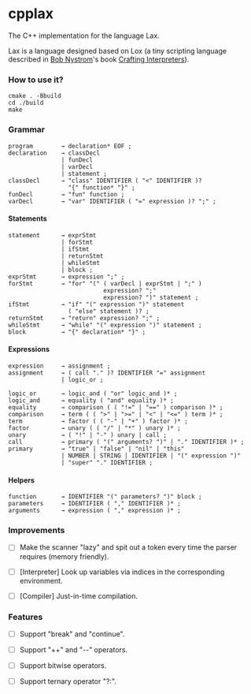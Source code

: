 # cpplax
The C++ implementation for the language Lax.

Lax is a language designed based on Lox (a tiny scripting language described in [Bob Nystrom](https://stuffwithstuff.com/)'s book [Crafting Interpreters](https://craftinginterpreters.com/)).
 
### How to use it?

```
cmake . -Bbuild
cd ./build
make
```

### Grammar

```bnf
program        → declaration* EOF ;
declaration    → classDecl
               | funDecl
               | varDecl
               | statement ;
classDecl      → "class" IDENTIFIER ( "<" IDENTIFIER )?
                 "{" function* "}" ;
funDecl        → "fun" function ;
varDecl        → "var" IDENTIFIER ( "=" expression )? ";" ;
```

#### Statements

```bnf
statement      → exprStmt
               | forStmt
               | ifStmt
               | returnStmt
               | whileStmt
               | block ;
exprStmt       → expression ";" ;
forStmt        → "for" "(" ( varDecl | exprStmt | ";" )
                           expression? ";"
                           expression? ")" statement ;
ifStmt         → "if" "(" expression ")" statement
                 ( "else" statement )? ;
returnStmt     → "return" expression? ";" ;
whileStmt      → "while" "(" expression ")" statement ;
block          → "{" declaration* "}" ;
```

#### Expressions

```bnf
expression     → assignment ;
assignment     → ( call "." )? IDENTIFIER "=" assignment
               | logic_or ;

logic_or       → logic_and ( "or" logic_and )* ;
logic_and      → equality ( "and" equality )* ;
equality       → comparison ( ( "!=" | "==" ) comparison )* ;
comparison     → term ( ( ">" | ">=" | "<" | "<=" ) term )* ;
term           → factor ( ( "-" | "+" ) factor )* ;
factor         → unary ( ( "/" | "*" ) unary )* ;
unary          → ( "!" | "-" ) unary | call ;
call           → primary ( "(" arguments? ")" | "." IDENTIFIER )* ;
primary        → "true" | "false" | "nil" | "this"
               | NUMBER | STRING | IDENTIFIER | "(" expression ")"
               | "super" "." IDENTIFIER ;
```
#### Helpers

```bnf
function       → IDENTIFIER "(" parameters? ")" block ;
parameters     → IDENTIFIER ( "," IDENTIFIER )* ;
arguments      → expression ( "," expression )* ;
```


### Improvements

- [ ] Make the scanner "lazy" and spit out a token every time the parser requires (memory friendly).
- [ ] [Interpreter] Look up variables via indices in the corresponding environment.
- [ ] [Compiler] Just-in-time compilation.


### Features

- [ ] Support "break" and "continue".
- [ ] Support "++" and "--" operators.
- [ ] Support bitwise operators.
- [ ] Support ternary operator "?:".

